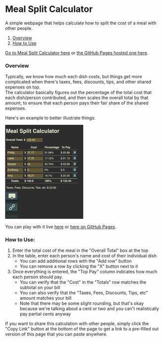 # Meal Split Calculator
A simple webpage that helps calculate how to split the cost of a meal with other people.

1. [Overview](#overview)
1. [How to Use](#how-to-use)

[Go to Meal Split Calculator here](MealSplitCalculator.html) or [the GitHub Pages hosted one here](https://rkanter.github.io/MealSplitCalculator/MealSplitCalculator.html).

### Overview
Typically, we know how much each dish costs, but things get more complicated when there's taxes, fees,
discounts, tips, and other shared expenses on top.  
The calculator basically figures out the percentage of the total cost that each dish/person contributed,
and then scales the overall total by that amount, to ensure that each person pays their fair share of
the shared expenses.

Here's an example to better illustrate things:

<img src="/screenshot.png" width="50%" />

You can play with it live [here](MealSplitCalculator.html?total=123.45&row=Phillip%7C21.17&row=Leela%7C17.22&row=Bender%7C44&row=Zoidberg%7C0&row=Amy%7C18.21)
or [here on GitHub Pages](https://rkanter.github.io/MealSplitCalculator/MealSplitCalculator.html?total=123.45&row=Phillip%7C21.17&row=Leela%7C17.22&row=Bender%7C44&row=Zoidberg%7C0&row=Amy%7C18.21).

### How to Use:
1. Enter the total cost of the meal in the "Overall Total" box at the top
1. In the table, enter each person's name and cost of their individual dish
   - You can add additional rows with the "Add row" button
   - You can remove a row by clicking the "X" button next to it
1. Once everything is entered, the "Top Pay" column indicates how much each person should pay.
   - You can verify that the "Cost" in the "Totals" row matches the subtotal on your bill
   - You can also verify that the "Taxes, Fees, Discounts, Tips, etc" amount matches your bill
   - Note that there may be some slight rounding, but that's okay because we're talking about a cent or two and you can't realistically pay partial cents anyway

If you want to share this calculation with other people, simply click the "Copy Link" button at the
bottom of the page to get a link to a pre-filled out version of this page that you can paste anywhere.
